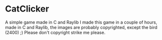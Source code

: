 # CatClicker
A simple game made in C and Raylib
I made this game in a couple of hours, made in C and Raylib, the images are probably copyrighted, except the bird (2400) ;)
Please don't copyright strike me please.
